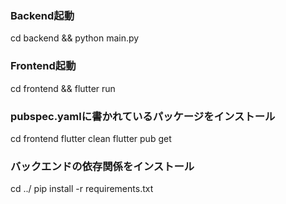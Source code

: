 ### Backend起動
cd backend && python main.py

### Frontend起動  
cd frontend && flutter run

### pubspec.yamlに書かれているパッケージをインストール
cd frontend
flutter clean
flutter pub get

### バックエンドの依存関係をインストール
cd ../
pip install -r requirements.txt